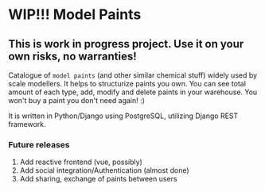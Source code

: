 # WIP!!! Model Paints

## This is work in progress project. Use it on your own risks, no warranties!

Catalogue of `model paints` (and other similar chemical stuff) widely used by scale modellers. It helps to structurize paints you own. You can see total amount of each type, add, modify and delete paints in your warehouse. 
You won't buy a paint you don't need again! :)

It is written in Python/Django using PostgreSQL, utilizing Django REST framework.

### Future releases

1. Add reactive frontend (vue, possibly)
2. Add social integration/Authentication (almost done)
3. Add sharing, exchange of paints between users